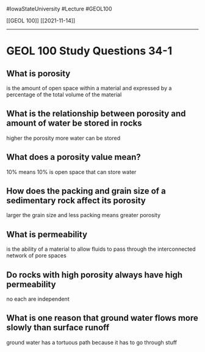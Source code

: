 
#IowaStateUniversity  #Lecture  #GEOL100

[[GEOL 100]] [[2021-11-14]]

---


# GEOL 100 Study Questions 34-1

## What is porosity 

is the amount of open space within a material and expressed by a percentage of the total volume of the material 

## What is the relationship between porosity and amount of water be stored in rocks 

higher the porosity more water can be stored

## What does a porosity value mean? 

10% means 10% is open space that can store water

## How does the packing and grain size of a sedimentary rock affect its porosity 

larger the grain size and less packing means greater porosity 

## What is permeability 

is the ability of a material to allow fluids to pass through the interconnected network of pore spaces 

## Do rocks with high porosity always have high permeability 

no each are independent 

## What is one reason that ground water flows more slowly than surface runoff 

ground water has a tortuous path because it has to go through stuff 